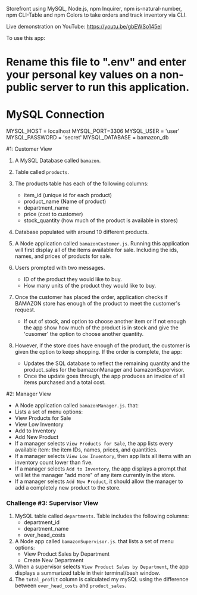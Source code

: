 Storefront using MySQL, Node.js, npm Inquirer, npm is-natural-number, npm CLI-Table and npm Colors to take orders and track inventory via CLI.

Live demonstration on YouTube:  https://youtu.be/gbEWSo145eI

To use this app:
# Rename this file to ".env" and enter your personal key values on a non-public server to run this application.
# MySQL Connection
MYSQL_HOST = localhost
MYSQL_PORT=3306
MYSQL_USER = 'user'
MYSQL_PASSWORD = 'secret'
MYSQL_DATABASE = bamazon_db


#1: Customer View
1. A MySQL Database called `bamazon`.
2. Table called `products`.
3. The products table has each of the following columns:
    * item_id (unique id for each product)
    * product_name (Name of product)
    * department_name
    * price (cost to customer)
    * stock_quantity (how much of the product is available in stores)
4.  Database populated with around 10 different products.

5.  A Node application called `bamazonCustomer.js`. Running this application will first display all of the items available for sale. Including the ids, names, and prices of products for sale.
6.  Users prompted with two messages.
    * ID of the product they would like to buy.
    * How many units of the product they would like to buy.
7. Once the customer has placed the order, application checks if BAMAZON store has enough of the product to meet the customer's request.
    * If out of stock, and option to choose another item or if not enough the app show how much of the product is in stock and give the 'cusomer' the option to choose another quantity. 
8. However, if the store does have enough of the product, the customer is given the option to keep shopping.  If the order is complete, the app:
    * Updates the SQL database to reflect the remaining quantity and the product_sales for the bamazonManager and bamazonSupervisor.
    * Once the update goes through, the app produces an invoice of all items purchased and a total cost.

#2: Manager View
* A  Node application called `bamazonManager.js`. that:
* Lists a set of menu options:
* View Products for Sale
* View Low Inventory
* Add to Inventory
* Add New Product
* If a manager selects `View Products for Sale`, the app lists every available item: the item IDs, names, prices, and quantities.
* If a manager selects `View Low Inventory`, then app lists all items with an inventory count lower than five.
* If a manager selects `Add to Inventory`, the app displays a prompt that will let the manager "add more" of any item currently in the store.
* If a manager selects `Add New Product`, it should allow the manager to add a completely new product to the store.

### Challenge #3: Supervisor View
1.  MySQL table called `departments`. 
    Table includes the following columns:
    * department_id
    * department_name
    * over_head_costs 
2. A Node app called `bamazonSupervisor.js`. that lists a set of menu options:
    * View Product Sales by Department
    * Create New Department
3. When a supervisor selects `View Product Sales by Department`, the app displays a summarized table in their terminal/bash window. 
4. The `total_profit` column is calculated my mySQL using the difference between `over_head_costs` and `product_sales`. 